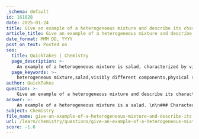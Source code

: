 ```yaml
---
_schema: default
id: 161828
date: 2025-01-24
title: Give an example of a heterogeneous mixture and describe its characteristics.
article_title: Give an example of a heterogeneous mixture and describe its characteristics.
date_format: MMM DD, YYYY
post_on_text: Posted on
seo:
  title: QuickTakes | Chemistry
  page_description: >-
    An example of a heterogeneous mixture is salad, characterized by visibly different components, ease of physical separation, non-uniform composition, and distinct phases.
  page_keywords: >-
    heterogeneous mixture,salad,visibly different components,physical separation,non-uniform composition,distinct phases,examples of mixtures
author: QuickTakes
question: >-
    Give an example of a heterogeneous mixture and describe its characteristics.
answer: >-
    An example of a heterogeneous mixture is a salad. \n\n### Characteristics of a Heterogeneous Mixture (Salad):\n\n1. **Visibly Different Components**: In a salad, the individual ingredients such as lettuce, tomatoes, cucumbers, and carrots can be seen distinctly. Each component retains its own properties and appearance.\n\n2. **Separation by Physical Means**: The components of a salad can be easily separated by physical means. For instance, one can pick out the tomatoes or cucumbers without affecting the other ingredients.\n\n3. **Non-uniform Composition**: Unlike homogeneous mixtures, where the composition is uniform throughout, a salad has a non-uniform composition. Different parts of the salad may contain different proportions of the ingredients.\n\n4. **Phases**: A salad consists of different phases (solid pieces of vegetables) that do not blend into a single phase, which is a hallmark of heterogeneous mixtures.\n\n5. **Examples of Other Heterogeneous Mixtures**: Other examples include oil and water, where the two liquids do not mix and form distinct layers, and a mixture of sand and iron filings, where the two substances can be easily distinguished and separated.\n\nIn summary, heterogeneous mixtures like salad are characterized by their visibly different components, ease of separation, non-uniform composition, and the presence of distinct phases.
subject: Chemistry
file_name: give-an-example-of-a-heterogeneous-mixture-and-describe-its-characteristics.md
url: /learn/chemistry/questions/give-an-example-of-a-heterogeneous-mixture-and-describe-its-characteristics
score: -1.0
---
```


&nbsp;